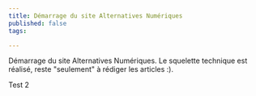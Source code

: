 ```yaml
---
title: Démarrage du site Alternatives Numériques
published: false
tags:

---
```


Démarrage du site Alternatives Numériques. Le squelette technique est réalisé, reste "seulement" à rédiger les articles :).

<!--more-->

Test 2